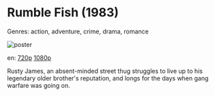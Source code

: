 # Rumble Fish (1983)

Genres: action, adventure, crime, drama, romance

![poster](http://image.tmdb.org/t/p/w500/pwXuTYNhKucg40HzEhUQDpm2FQm.jpg)

en:
  [720p](magnet:?xt=urn:btih:B518D95C801BEC4EF518F160B35BBE6841F58595&tr=udp://glotorrents.pw:6969/announce&tr=udp://tracker.opentrackr.org:1337/announce&tr=udp://torrent.gresille.org:80/announce&tr=udp://tracker.openbittorrent.com:80&tr=udp://tracker.coppersurfer.tk:6969&tr=udp://tracker.leechers-paradise.org:6969&tr=udp://p4p.arenabg.ch:1337&tr=udp://tracker.internetwarriors.net:1337)
  [1080p](magnet:?xt=urn:btih:461CB6F1ED491FE41E373F8642EFB45F555B6B83&tr=udp://glotorrents.pw:6969/announce&tr=udp://tracker.opentrackr.org:1337/announce&tr=udp://torrent.gresille.org:80/announce&tr=udp://tracker.openbittorrent.com:80&tr=udp://tracker.coppersurfer.tk:6969&tr=udp://tracker.leechers-paradise.org:6969&tr=udp://p4p.arenabg.ch:1337&tr=udp://tracker.internetwarriors.net:1337)
  


Rusty James, an absent-minded street thug struggles to live up to his legendary older brother's reputation, and longs for the days when gang warfare was going on.